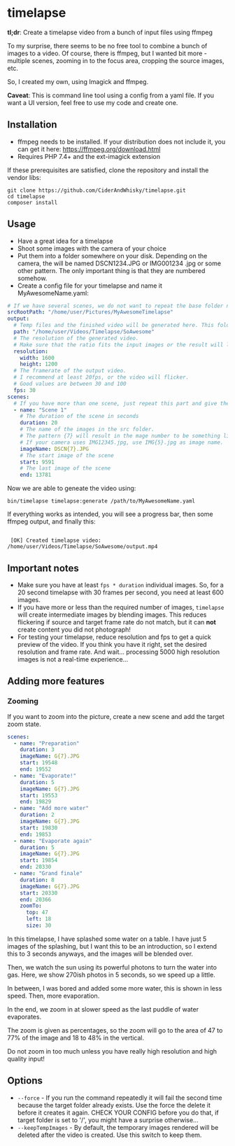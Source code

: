 # timelapse
**tl;dr**: Create a timelapse video from a bunch of input files using ffmpeg

To my surprise, there seems to be no free tool to combine a bunch of images to a video. Of course, there is
 ffmpeg, but I wanted  bit more - multiple scenes, zooming in to the focus area, cropping the source images, etc.

So, I created my own, using Imagick and ffmpeg.

**Caveat**: This is  command line tool using a config from a yaml file. If you want a UI version, feel free to use my
 code and create one.

## Installation
* ffmpeg needs to be installed. If your distribution does not include it, you can get it here: https://ffmpeg.org/download.html
* Requires PHP 7.4+ and the ext-imagick extension

If these prerequisites are satisfied, clone the repository and install the vendor libs:

```shell script
git clone https://github.com/CiderAndWhisky/timelapse.git
cd timelapse
composer install
```

## Usage
* Have a great idea for a timelapse
* Shoot some images with the camera of your choice
* Put them into a folder somewhere on your disk. Depending on the camera, the will be named DSCN1234.JPG or IMG001234
.jpg or some other pattern. The only important thing is that they are numbered somehow.
* Create a config file for your timelapse and name it MyAwesomeName.yaml:
```yaml
# If we have several scenes, we do not want to repeat the base folder name
srcRootPath: "/home/user/Pictures/MyAwesomeTimelapse"
output:
  # Temp files and the finished video will be generated here. This folder must not exist yet!
  path: "/home/user/Videos/Timelapse/SoAwesome"
  # The resolution of the generated video.
  # Make sure that the ratio fits the input images or the result will look stretched!
  resolution:
    width: 1600
    height: 1200
  # The framerate of the output video.
  # I recommend at least 20fps, or the video will flicker.
  # Good values are between 30 and 100
  fps: 30
scenes:
  # If you have more than one scene, just repeat this part and give them descriptive names
  - name: "Scene 1"
    # The duration of the scene in seconds
    duration: 20
    # The name of the images in the src folder.
    # The pattern {7} will result in the mage number to be something like DSCN0010183.JPG
    # If your camera uses IMG12345.jpg, use IMG{5}.jpg as image name.
    imageName: DSCN{7}.JPG
    # The start image of the scene
    start: 9591
    # The last image of the scene
    end: 13781
```
Now we are able to geneate the video using:
```shell script
bin/timelapse timelapse:generate /path/to/MyAwesomeName.yaml
```
If everything works as intended, you will see a progress bar, then some ffmpeg output, and finally this:
```shell script

 [OK] Created timelapse video: /home/user/Videos/Timelapse/SoAwesome/output.mp4

```
## Important notes
* Make sure you have at least `fps * duration` individual images. So, for a 20 second timelapse with 30 frames per
 second, you need at least 600 images.
* If you have more or less than the required number of images, `timelapse` will create intermediate images by
 blending images. This reduces flickering if source and target frame rate do not match, but it can **not** create
  content you did not photograph!
* For testing your timelapse, reduce resolution and fps to get a quick preview of the video. If you think you have it
 right, set the desired resolution and frame rate. And wait... processing 5000 high resolution images is not a
 real-time experience...

 ## Adding more features
 ### Zooming
If you want to zoom into the picture, create a new scene and add the target zoom state.
```yaml
scenes:
  - name: "Preparation"
    duration: 3
    imageName: G{7}.JPG
    start: 19548
    end: 19552
  - name: "Evaporate!"
    duration: 5
    imageName: G{7}.JPG
    start: 19553
    end: 19829
  - name: "Add more water"
    duration: 2
    imageName: G{7}.JPG
    start: 19830
    end: 19853
  - name: "Evaporate again"
    duration: 5
    imageName: G{7}.JPG
    start: 19854
    end: 20330
  - name: "Grand finale"
    duration: 8
    imageName: G{7}.JPG
    start: 20330
    end: 20366
    zoomTo:
      top: 47
      left: 18
      size: 30
```
In this timelapse, I have splashed some water on a table. I have just 5 images of the splashing, but I want this to
 be an introduction, so I extend this to 3 seconds anyways, and the images will be blended over.

Then, we watch the sun using its powerful photons to turn the water into gas. Here, we show 270ish photos in 5
 seconds, so we speed up a little.

In between, I was bored and added some more water, this is shown in less speed. Then, more evaporation.

In the end, we zoom in at slower speed as the last puddle of water evaporates.

The zoom is given as percentages, so the zoom will go to the area of 47 to 77% of the image and 18 to 48% in the
 vertical.

Do not zoom in too much unless you have really high resolution and high quality input!

## Options
* `--force` - If you run the command repeatedly it will fail the second time because the target folder already
 exists. Use the force the delete it before it creates it again. CHECK YOUR CONFIG before you do that, if target
  folder is  set to '/', you might have a surprise otherwise...
* `--keepTempImages` - By default, the temporary images rendered will be deleted after the video is created. Use this
 switch to keep them.
